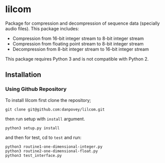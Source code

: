 # lilcom


Package for compression and decompression of sequence data (specially audio files). This package includes:
* Compression from 16-bit integer stream to 8-bit integer stream
* Compression from floating point stream to 8-bit integer stream
* Decompression from 8-bit integer stream to 16-bit integer stream


This package requires Python 3 and is not compatible with Python 2.

## Installation

### Using Github Repository
To install lilcom first clone the repository;

```
git clone git@github.com:danpovey/lilcom.git
```

then run setup with `install` argument.
```
python3 setup.py install
```

and then for test, cd to `test` and run:

```
python3 routine1-one-dimensional-integer.py
python3 routine2-one-dimensional-float.py
python3 test_interface.py
```

